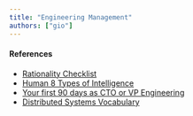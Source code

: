 ```yaml
---
title: "Engineering Management"
authors: ["gio"]
---
```


#### References

- [Rationality Checklist](https://www.rationality.org/resources/rationality-checklist)
- [Human 8 Types of Intelligence](https://www.cnbc.com/2021/03/10/harvard-psychologist-types-of-intelligence-where-do-you-score-highest-in.html)
- [Your first 90 days as CTO or VP Engineering](https://lethain.com/first-ninety-days-cto-vpe/)
- [Distributed Systems Vocabulary](https://lethain.com/distributed-systems-vocabulary/)
